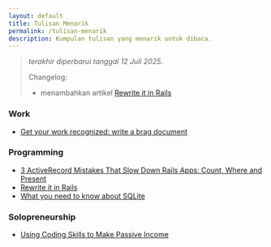 ```yaml
---
layout: default
title: Tulisan Menarik
permalink: /tulisan-menarik
description: Kumpulan tulisan yang menarik untuk dibaca.
---
```


> *terakhir diperbarui tanggal 12 Juli 2025.*
>
> Changelog:
> - menambahkan artikel [Rewrite it in Rails](https://dirkjonker.bearblog.dev/rewrite-it-in-rails/)

### Work

* [Get your work recognized: write a brag document](https://jvns.ca/blog/brag-documents)

### Programming

* [3 ActiveRecord Mistakes That Slow Down Rails Apps: Count, Where and Present](https://www.speedshop.co/2019/01/10/three-activerecord-mistakes.html)
* [Rewrite it in Rails](https://dirkjonker.bearblog.dev/rewrite-it-in-rails/)
* [What you need to know about SQLite](https://joyofrails.com/articles/what-you-need-to-know-about-sqlite)

### Solopreneurship

* [Using Coding Skills to Make Passive Income](https://www.coryzue.com/writing/solopreneur/)
